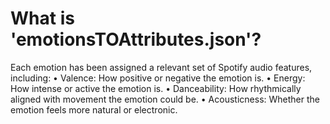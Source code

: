 # What is 'emotionsTOAttributes.json'?

Each emotion has been assigned a relevant set of Spotify audio features, including:
	•	Valence: How positive or negative the emotion is.
	•	Energy: How intense or active the emotion is.
	•	Danceability: How rhythmically aligned with movement the emotion could be.
	•	Acousticness: Whether the emotion feels more natural or electronic.